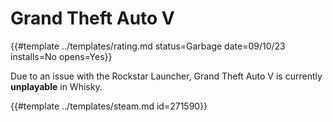 # Grand Theft Auto V

{{#template ../templates/rating.md status=Garbage date=09/10/23 installs=No opens=Yes}}

Due to an issue with the Rockstar Launcher, Grand Theft Auto V is currently **unplayable** in Whisky.

{{#template ../templates/steam.md id=271590}}